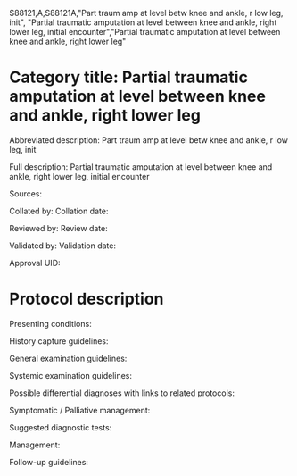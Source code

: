 S88121,A,S88121A,"Part traum amp at level betw knee and ankle, r low leg, init", "Partial traumatic amputation at level between knee and ankle, right lower leg, initial encounter","Partial traumatic amputation at level between knee and ankle, right lower leg"
# Category title: Partial traumatic amputation at level between knee and ankle, right lower leg

Abbreviated description: Part traum amp at level betw knee and ankle, r low leg, init

Full description: Partial traumatic amputation at level between knee and ankle, right lower leg, initial encounter

Sources:

Collated by:
Collation date:

Reviewed by:
Review date:

Validated by:
Validation date:

Approval UID:

# Protocol description

Presenting conditions:

History capture guidelines:

General examination guidelines:

Systemic examination guidelines:

Possible differential diagnoses with links to related protocols:

Symptomatic / Palliative management:

Suggested diagnostic tests:

Management:

Follow-up guidelines:
